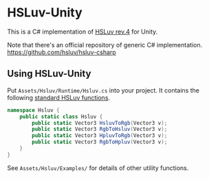 ﻿# HSLuv-Unity

This is a C# implementation of [HSLuv rev.4](http://www.hsluv.org/) for Unity.

Note that there's an official repository of generic C# implementation.  https://github.com/hsluv/hsluv-csharp


## Using HSLuv-Unity

Put `Assets/Hsluv/Runtime/Hsluv.cs` into your project.  It contains the following [standard HSLuv functions](https://www.hsluv.org/implementations/).

```C#
namespace Hsluv {
    public static class Hsluv {
        public static Vector3 HsluvToRgb(Vector3 v);
        public static Vector3 RgbToHsluv(Vector3 v);
        public static Vector3 HpluvToRgb(Vector3 v);
        public static Vector3 RgbToHpluv(Vector3 v);
    }
}
```


See `Assets/Hsluv/Examples/` for details of other utility functions.

